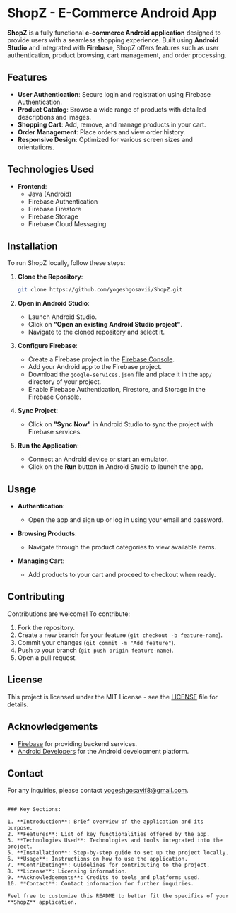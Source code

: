# ShopZ - E-Commerce Android App

**ShopZ** is a fully functional **e-commerce Android application** designed to provide users with a seamless shopping experience. Built using **Android Studio** and integrated with **Firebase**, ShopZ offers features such as user authentication, product browsing, cart management, and order processing.

## Features

- **User Authentication**: Secure login and registration using Firebase Authentication.
- **Product Catalog**: Browse a wide range of products with detailed descriptions and images.
- **Shopping Cart**: Add, remove, and manage products in your cart.
- **Order Management**: Place orders and view order history.
- **Responsive Design**: Optimized for various screen sizes and orientations.

## Technologies Used

- **Frontend**:
  - Java (Android)
  - Firebase Authentication
  - Firebase Firestore
  - Firebase Storage
  - Firebase Cloud Messaging


## Installation

To run ShopZ locally, follow these steps:

1. **Clone the Repository**:

   ```bash
   git clone https://github.com/yogeshgosavii/ShopZ.git

2. **Open in Android Studio**:
   - Launch Android Studio.
   - Click on **"Open an existing Android Studio project"**.
   - Navigate to the cloned repository and select it.

3. **Configure Firebase**:
   - Create a Firebase project in the [Firebase Console](https://console.firebase.google.com/).
   - Add your Android app to the Firebase project.
   - Download the `google-services.json` file and place it in the `app/` directory of your project.
   - Enable Firebase Authentication, Firestore, and Storage in the Firebase Console.

4. **Sync Project**:
   - Click on **"Sync Now"** in Android Studio to sync the project with Firebase services.

5. **Run the Application**:
   - Connect an Android device or start an emulator.
   - Click on the **Run** button in Android Studio to launch the app.

## Usage

- **Authentication**:
  - Open the app and sign up or log in using your email and password.

- **Browsing Products**:
  - Navigate through the product categories to view available items.

- **Managing Cart**:
  - Add products to your cart and proceed to checkout when ready.

## Contributing

Contributions are welcome! To contribute:

1. Fork the repository.
2. Create a new branch for your feature (`git checkout -b feature-name`).
3. Commit your changes (`git commit -m "Add feature"`).
4. Push to your branch (`git push origin feature-name`).
5. Open a pull request.

## License

This project is licensed under the MIT License - see the [LICENSE](LICENSE) file for details.

## Acknowledgements

- [Firebase](https://firebase.google.com/) for providing backend services.
- [Android Developers](https://developer.android.com/) for the Android development platform.

## Contact

For any inquiries, please contact [yogeshgosavif8@gmail.com](mailto:yogeshgosavii@gmail.com).
```

### Key Sections:

1. **Introduction**: Brief overview of the application and its purpose.
2. **Features**: List of key functionalities offered by the app.
3. **Technologies Used**: Technologies and tools integrated into the project.
5. **Installation**: Step-by-step guide to set up the project locally.
6. **Usage**: Instructions on how to use the application.
7. **Contributing**: Guidelines for contributing to the project.
8. **License**: Licensing information.
9. **Acknowledgements**: Credits to tools and platforms used.
10. **Contact**: Contact information for further inquiries.

Feel free to customize this README to better fit the specifics of your **ShopZ** application. 
